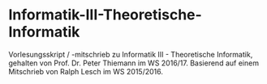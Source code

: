 # Informatik-III-Theoretische-Informatik

Vorlesungsskript / -mitschrieb zu Informatik III - Theoretische Informatik,
gehalten von Prof. Dr. Peter Thiemann im WS 2016/17. Basierend auf einem
Mitschrieb von Ralph Lesch im WS 2015/2016.
